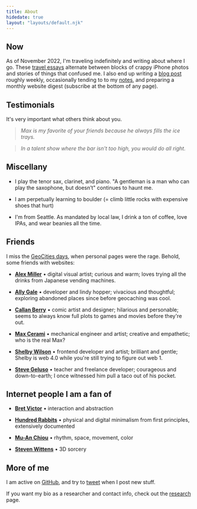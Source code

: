 ```yaml
---
title: About
hidedate: true
layout: "layouts/default.njk"
---
```


## Now

As of November 2022, I'm traveling indefinitely and writing about where I go.
These [travel essays](/studio/#travel) alternate between blocks of crappy iPhone photos and stories of things that confused me.
I also end up writing a [blog post](/blog/) roughly weekly, occasionally tending to to my [notes](/garage/), and preparing a monthly website digest (subscribe at the bottom of any page).

## Testimonials

It's very important what others think about you.

> _Max is my favorite of your friends because he always fills the ice trays._

> _In a talent show where the bar isn't too high, you would do all right._

<!-- > _You fact-checking spider! You rollerblading vampire!_ -->

## Miscellany

- I play the tenor sax, clarinet, and piano. "A gentleman is a man who can play the saxophone, but doesn’t" continues to haunt me.

- I am perpetually learning to boulder (= climb little rocks with expensive shoes that hurt)

- I'm from Seattle. As mandated by local law, I drink a ton of coffee, love IPAs,
  and wear beanies all the time.

## Friends

I miss the [GeoCities days](http://www.hypnospace.net/), when personal pages were the rage. Behold, some friends with websites:

- [**Alex Miller**](https://alex.miller.garden/) • digital visual artist; curious and warm; loves trying all the drinks from Japanese vending machines.

- [**Ally Gale**](https://allygale.online/) • developer and lindy hopper; vivacious and thoughtful; exploring abandoned places since before geocaching was cool.

- [**Callan Berry**](https://mumblecity.com/) • comic artist and designer; hilarious and personable; seems to always know full plots to games and movies before they're out.

<!-- Cooper's website is gone :-( Leaving here for now in memoriam. -->
<!--
- [**Cooper Smith**](https://schmidlak.com/) • pixel artist, drummer, retro game
  enthusiast, and policy analyst; meticulous and sincere; the best candidate for our
  band name was "Urban Toast."
-->

- [**Max Cerami**](https://maxcerami.wordpress.com/) • mechanical engineer and artist; creative and empathetic; who is the real Max?

- [**Shelby Wilson**](https://shelby.cool/) • frontend developer and artist; brilliant and gentle; Shelby is web 4.0 while you're still trying to figure out web 1.

- [**Steve Geluso**](http://5tephen.com/) • teacher and freelance developer; courageous
  and down-to-earth; I once witnessed him pull a taco out of his pocket.

## Internet people I am a fan of

- [**Bret Victor**](http://worrydream.com/) • interaction and abstraction

- [**Hundred Rabbits**](https://100r.co/site/home.html) • physical and digital minimalism from first principles, extensively documented

- [**Mu-An Chiou**](http://muan.co/) • rhythm, space, movement, color

- [**Steven Wittens**](http://acko.net/) • 3D sorcery

## More of me

I am active on [GitHub](https://github.com/mbforbes), and try to
[tweet](https://twitter.com/maxforbes) when I post new stuff.

If you want my bio as a researcher and contact info, check out the [research](/research) page.
